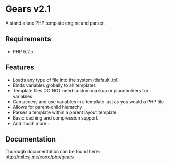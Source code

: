 # Gears v2.1 #

A stand alone PHP template engine and parser.

## Requirements ##

* PHP 5.2.x

## Features ##

* Loads any type of file into the system (default .tpl)
* Binds variables globally to all templates
* Template files DO NOT need custom markup or placeholders for variables
* Can access and use variables in a template just as you would a PHP file
* Allows for parent-child hierarchy
* Parses a template within a parent layout template
* Basic caching and compression support
* And much more...

## Documentation ##

Thorough documentation can be found here: http://milesj.me/code/php/gears
